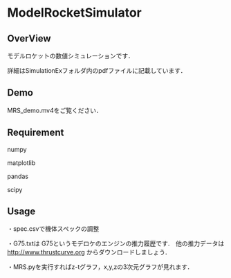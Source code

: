 # ModelRocketSimulator

## OverView

モデルロケットの数値シミュレーションです．

詳細はSimulationExフォルダ内のpdfファイルに記載しています．

## Demo
MRS_demo.mv4をご覧ください．

## Requirement
numpy

matplotlib

pandas

scipy

## Usage
・spec.csvで機体スペックの調整

・G75.txtは G75というモデロケのエンジンの推力履歴です.　他の推力データは http://www.thrustcurve.org からダウンロードしましょう．

・MRS.pyを実行すればz-tグラフ，x,y,zの3次元グラフが見れます．

